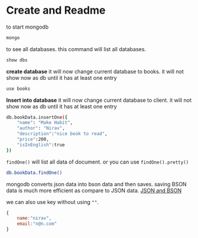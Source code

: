 # Create and Readme

to start mongodb

```bash
mongo
```

to see all databases. this command will list all databases.

```bash
show dbs
```

**create database**
it will now change current database to books. it will not show now as db until it has at least one entry

```bash
use books
```

**Insert into database**
it will now change current database to client. it will not show now as db until it has at least one entry

```bash
db.bookData.insertOne({
    "name": "Make Habit",
    "author": "Nirav",
    "description":"nice book to read",
    "price":200,
    "isInEnglish":true
})
```

`findOne()` will list all data of document. or you can use `findOne().pretty()`

```bash
db.bookData.findOne()
```

mongodb converts json data into bson data and then saves.
saving BSON data is much more efficient as compare to JSON data.
[JSON and BSON](https://www.mongodb.com/json-and-bson)

we can also use key without using `""`.

```js
{
    name:"nirav",
    email:"n@n.com"
}
```
